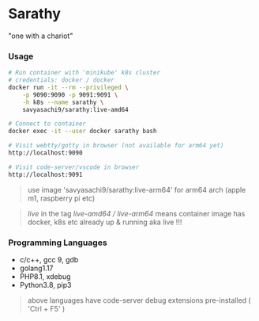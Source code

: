 # Sarathy
"one with a chariot"

### Usage
```bash
# Run container with 'minikube' k8s cluster
# credentials: docker / docker
docker run -it --rm --privileged \
    -p 9090:9090 -p 9091:9091 \
    -h k8s --name sarathy \
    savyasachi9/sarathy:live-amd64

# Connect to container
docker exec -it --user docker sarathy bash

# Visit webtty/gotty in browser (not available for arm64 yet)
http://localhost:9090

# Visit code-server/vscode in browser
http://localhost:9091

```
> use image 'savyasachi9/sarathy:live-arm64' for arm64 arch (apple m1, raspberry pi etc)

> *live* in the tag *live-amd64 / live-arm64* means container image has docker, k8s etc already up & running aka live !!!

### Programming Languages
- c/c++, gcc 9, gdb
- golang1.17
- PHP8.1, xdebug
- Python3.8, pip3
> above languages have code-server debug extensions pre-installed ( 'Ctrl + F5' )
